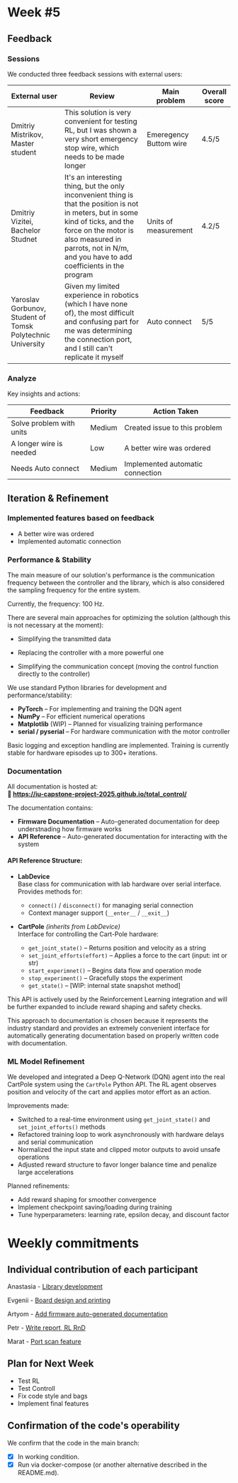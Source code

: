 # Week #5

## Feedback

### Sessions

We conducted three feedback sessions with external users:

| External user | Review | Main problem | Overall score |
|----------|----------|--------------|--------------|
| Dmitriy Mistrikov, Master student | This solution is very convenient for testing RL, but I was shown a very short emergency stop wire, which needs to be made longer | Emeregency Buttom wire| 4.5/5 |
| Dmitriy Vizitei, Bachelor Studnet | It's an interesting thing, but the only inconvenient thing is that the position is not in meters, but in some kind of ticks, and the force on the motor is also measured in parrots, not in N/m, and you have to add coefficients in the program | Units of measurement | 4.2/5 |
| Yaroslav Gorbunov, Student of Tomsk Polytechnic University | Given my limited experience in robotics (which I have none of), the most difficult and confusing part for me was determining the connection port, and I still can't replicate it myself | Auto connect | 5/5 |


### Analyze

Key insights and actions:

| Feedback | Priority | Action Taken |
|----------|----------|--------------|
| Solve problem with units | Medium | Created issue to this problem |
| A longer wire is needed | Low | A better wire was ordered |
| Needs Auto connect | Medium | Implemented automatic connection |

## Iteration & Refinement

### Implemented features based on feedback

- A better wire was ordered
- Implemented automatic connection


### Performance & Stability

The main measure of our solution's performance is the communication frequency between the controller and the library, which is also considered the sampling frequency for the entire system.

Currently, the frequency: 100 Hz.

There are several main approaches for optimizing the solution (although this is not necessary at the moment):

- Simplifying the transmitted data

- Replacing the controller with a more powerful one

- Simplifying the communication concept (moving the control function directly to the controller)

We use standard Python libraries for development and performance/stability:

- **PyTorch** – For implementing and training the DQN agent
- **NumPy** – For efficient numerical operations
- **Matplotlib** (WIP) – Planned for visualizing training performance
- **serial / pyserial** – For hardware communication with the motor controller

Basic logging and exception handling are implemented. Training is currently stable for hardware episodes up to 300+ iterations.
### Documentation

All documentation is hosted at:  
**📘 https://iu-capstone-project-2025.github.io/total_control/**

The documentation contains:

- **Firmware Documentation** – Auto-generated documentation for deep understnading how firmware works
- **API Reference** – Auto-generated documentation for interacting with the system

#### API Reference Structure:

- **LabDevice**  
  Base class for communication with lab hardware over serial interface. Provides methods for:
  - `connect()` / `disconnect()` for managing serial connection
  - Context manager support (`__enter__` / `__exit__`)
  
- **CartPole** *(inherits from LabDevice)*  
  Interface for controlling the Cart-Pole hardware:
  - `get_joint_state()` – Returns position and velocity as a string
  - `set_joint_efforts(effort)` – Applies a force to the cart (input: int or str)
  - `start_experimnet()` – Begins data flow and operation mode
  - `stop_experiment()` – Gracefully stops the experiment
  - `get_state()` – [WIP: internal state snapshot method]

This API is actively used by the Reinforcement Learning integration and will be further expanded to include reward shaping and safety checks.

This approach to documentation is chosen because it represents the industry standard and provides an extremely convenient interface for automatically generating documentation based on properly written code with documentation.

### ML Model Refinement

We developed and integrated a Deep Q-Network (DQN) agent into the real CartPole system using the `CartPole` Python API. The RL agent observes position and velocity of the cart and applies motor effort as an action.

Improvements made:

- Switched to a real-time environment using `get_joint_state()` and `set_joint_efforts()` methods
- Refactored training loop to work asynchronously with hardware delays and serial communication
- Normalized the input state and clipped motor outputs to avoid unsafe operations
- Adjusted reward structure to favor longer balance time and penalize large accelerations

Planned refinements:

- Add reward shaping for smoother convergence
- Implement checkpoint saving/loading during training
- Tune hyperparameters: learning rate, epsilon decay, and discount factor

# Weekly commitments

## Individual contribution of each participant

Anastasia - [Library development](https://github.com/IU-Capstone-Project-2025/total_control/commit/8118eac04ecb0ac3c7f6e20531de8e2bdcd1cd64)

Evgenii - [Board design and printing]()

Artyom - [Add firmware auto-generated documentation](https://github.com/IU-Capstone-Project-2025/total_control/commit/51691fd3e6aefafd780ab99fbfac08c6e035d255)

Petr - [Write report, RL RnD](https://github.com/IU-Capstone-Project-2025/total_control/commit/835eb63842421206d9d4818b6205c2aaf735148b)

Marat - [Port scan feature](https://github.com/IU-Capstone-Project-2025/total_control/commit/cfa3bad0f9504bd06ee40481e967a6f25a9747a6)

## Plan for Next Week

- Test RL
- Test Controll  
- Fix code style and bags 
- Implement final features

## Confirmation of the code's operability

We confirm that the code in the main branch:
- [x] In working condition.
- [x] Run via docker-compose (or another alternative described in the README.md).
